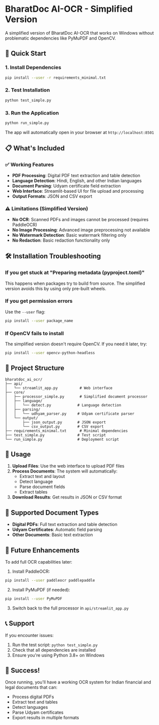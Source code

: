 # BharatDoc AI-OCR - Simplified Version

A simplified version of BharatDoc AI-OCR that works on Windows without problematic dependencies like PyMuPDF and OpenCV.

## 🚀 Quick Start

### 1. Install Dependencies

```bash
pip install --user -r requirements_minimal.txt
```

### 2. Test Installation

```bash
python test_simple.py
```

### 3. Run the Application

```bash
python run_simple.py
```

The app will automatically open in your browser at `http://localhost:8501`

## 📋 What's Included

### ✅ Working Features
- **PDF Processing**: Digital PDF text extraction and table detection
- **Language Detection**: Hindi, English, and other Indian languages
- **Document Parsing**: Udyam certificate field extraction
- **Web Interface**: Streamlit-based UI for file upload and processing
- **Output Formats**: JSON and CSV export

### ⚠️ Limitations (Simplified Version)
- **No OCR**: Scanned PDFs and images cannot be processed (requires PaddleOCR)
- **No Image Processing**: Advanced image preprocessing not available
- **No Watermark Detection**: Basic watermark filtering only
- **No Redaction**: Basic redaction functionality only

## 🛠️ Installation Troubleshooting

### If you get stuck at "Preparing metadata (pyproject.toml)"

This happens when packages try to build from source. The simplified version avoids this by using only pre-built wheels.

### If you get permission errors

Use the `--user` flag:
```bash
pip install --user package_name
```

### If OpenCV fails to install

The simplified version doesn't require OpenCV. If you need it later, try:
```bash
pip install --user opencv-python-headless
```

## 📁 Project Structure

```
bharatdoc_ai_ocr/
├── api/
│   └── streamlit_app.py          # Web interface
├── core/
│   ├── processor_simple.py       # Simplified document processor
│   ├── language/
│   │   └── detect.py            # Language detection
│   ├── parsing/
│   │   └── udhyam_parser.py     # Udyam certificate parser
│   └── output/
│       ├── json_output.py       # JSON export
│       └── csv_output.py        # CSV export
├── requirements_minimal.txt      # Minimal dependencies
├── test_simple.py               # Test script
└── run_simple.py                # Deployment script
```

## 🔧 Usage

1. **Upload Files**: Use the web interface to upload PDF files
2. **Process Documents**: The system will automatically:
   - Extract text and layout
   - Detect language
   - Parse document fields
   - Extract tables
3. **Download Results**: Get results in JSON or CSV format

## 🎯 Supported Document Types

- **Digital PDFs**: Full text extraction and table detection
- **Udyam Certificates**: Automatic field parsing
- **Other Documents**: Basic text extraction

## 🚀 Future Enhancements

To add full OCR capabilities later:

1. Install PaddleOCR:
```bash
pip install --user paddleocr paddlepaddle
```

2. Install PyMuPDF (if needed):
```bash
pip install --user PyMuPDF
```

3. Switch back to the full processor in `api/streamlit_app.py`

## 📞 Support

If you encounter issues:

1. Run the test script: `python test_simple.py`
2. Check that all dependencies are installed
3. Ensure you're using Python 3.8+ on Windows

## 🎉 Success!

Once running, you'll have a working OCR system for Indian financial and legal documents that can:
- Process digital PDFs
- Extract text and tables
- Detect languages
- Parse Udyam certificates
- Export results in multiple formats 